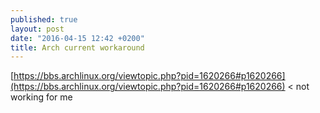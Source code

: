 ```yaml
---
published: true
layout: post
date: "2016-04-15 12:42 +0200"
title: Arch current workaround
---
```

[https://bbs.archlinux.org/viewtopic.php?pid=1620266#p1620266](https://bbs.archlinux.org/viewtopic.php?pid=1620266#p1620266)  < not working for me
